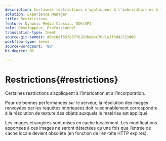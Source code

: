 ```yaml
---
description: Certaines restrictions s’appliquent à l’imbrication et à l’incorporation.
solution: Experience Manager
title: Restrictions
feature: Dynamic Media Classic, SDK/API
role: Développeur, Professionnel
translation-type: tm+mt
source-git-commit: d0bc88f55f857762b3bab4c76d1e3f3dd2733d60
workflow-type: tm+mt
source-wordcount: '80'
ht-degree: 0%

---
```



# Restrictions{#restrictions}

Certaines restrictions s’appliquent à l’imbrication et à l’incorporation.

Pour de bonnes performances sur le serveur, la résolution des images renvoyées par les requêtes imbriquées doit raisonnablement correspondre à la résolution de texture des objets auxquels le matériau est appliqué.

Les images étrangères sont mises en cache localement. Les modifications apportées à ces images ne seront détectées qu’une fois que l’entrée de cache locale devient obsolète (en fonction de l’en-tête HTTP expires).
